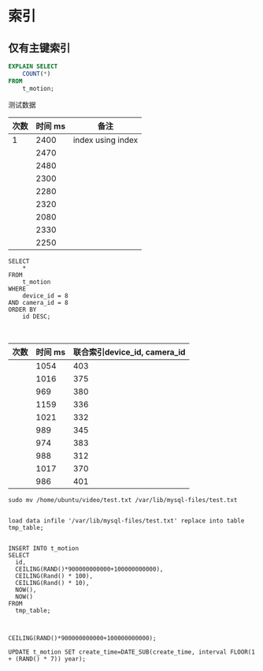 # 索引

## 仅有主键索引

```sql
EXPLAIN SELECT
	COUNT(*)
FROM
	t_motion;
```

测试数据

| 次数 | 时间 ms | 备注              |
| ---- | ------- | ----------------- |
| 1    | 2400    | index using index |
|      | 2470    |                   |
|      | 2480    |                   |
|      | 2300    |                   |
|      | 2280    |                   |
|      | 2320    |                   |
|      | 2080    |                   |
|      | 2330    |                   |
|      | 2250    |                   |



```
SELECT
	*
FROM
	t_motion
WHERE
	device_id = 8
AND camera_id = 8
ORDER BY
	id DESC;
```

​		

| 次数 | 时间 ms | 联合索引device_id, camera_id |
| ---- | ------- | ---------------------------- |
|      | 1054    | 403                          |
|      | 1016    | 375                          |
|      | 969     | 380                          |
|      | 1159    | 336                          |
|      | 1021    | 332                          |
|      | 989     | 345                          |
|      | 974     | 383                          |
|      | 988     | 312                          |
|      | 1017    | 370                          |
|      | 986     | 401                          |





```
sudo mv /home/ubuntu/video/test.txt /var/lib/mysql-files/test.txt


load data infile '/var/lib/mysql-files/test.txt' replace into table tmp_table;


INSERT INTO t_motion
SELECT
  id,
  CEILING(RAND()*900000000000+100000000000),
  CEILING(Rand() * 100),
  CEILING(Rand() * 10),
  NOW(),
  NOW()
FROM
  tmp_table;



CEILING(RAND()*900000000000+100000000000);

UPDATE t_motion SET create_time=DATE_SUB(create_time, interval FLOOR(1 + (RAND() * 7)) year);
```

